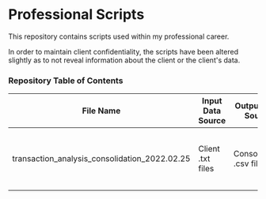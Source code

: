 # Professional Scripts

This repository contains scripts used within my professional career. 

In order to maintain client confidentiality, the scripts have been altered slightly as to not reveal information about the client or the client's data. 

### Repository Table of Contents

| File Name | Input Data Source | Output Data Source | Description |
| --------- | ----------------- | ------------------ | ----------- |
| transaction_analysis_consolidation_2022.02.25| Client .txt files | Consolidated .csv file | Cleaning .txt transaction files to be converted/consolidated into a single csv for transaction due diligence analysis | 
